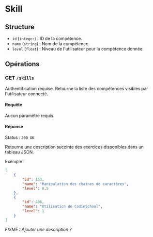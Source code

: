 # Skill

## Structure

 - `id` (`integer`) : ID de la compétence.
 - `name` (`string`) : Nom de la compétence.
 - `level` (`float`) : Niveau de l'utilisateur pour la compétence donnée.

## Opérations

### GET `/skills`

Authentification requise.
Retourne la liste des compétences visibles par l'utilisateur connecté.

#### Requête

Aucun paramètre requis.

#### Réponse

Status : `200 OK`

Retourne une description succinte des exercices disponibles dans un tableau JSON.

Exemple :

```json
[
	{
		"id": 153,
		"name": "Manipulation des chaines de caractères",
		"level": 0.5
	},
	{
		"id": 406,
		"name": "Utilisation de CodinSchool",
		"level": 1
	}
]
```

*FIXME : Ajouter une description ?*